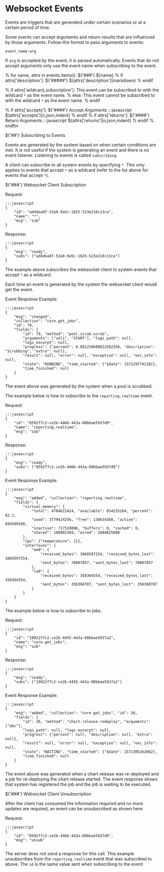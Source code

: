 # Websocket Events

Events are triggers that are generated under certain scenarios or at a certain period of time.

Some events can accept arguments and return results that are influenced by those arguments.
Follow this format to pass arguments to events:

`event_name:arg`

If  `arg` is accepted by the event, it is parsed automatically. Events that do not accept
arguments only use the event name when subscribing to the event.

% for name, attrs in events.items():
${'###'} ${name}
% if attrs['description']:
${'#####'}  ${attrs['description']|markdown}
% endif

% if attrs['wildcard_subscription']:
This event can be subscribed to with the wildcard `*` as the event name.
% else:
This event cannot be subscribed to with the wildcard `*` as the event name.
% endif

% if attrs['accepts']:
${'####'} Accept Arguments
    :::javascript
    ${attrs['accepts']|n,json,indent}
% endif
% if attrs['returns']:
${'####'} Return Arguments
    :::javascript
    ${attrs['returns']|n,json,indent}
% endif
% endfor

${'##'} Subscribing to Events

Events are generated by the system based on when certain conditions are met. It is not useful
if the system is generating an event and there is no event listener. Listening to events 
is called `subscribing`.

A client can subscribe to all system events by specifying `*`. This only applies to events
that accept `*` as a wildcard (refer to the list above for events that accept `*`).

${'###'} Websocket Client Subscription

Request:

    :::javascript
    {
        "id": "ad4dea8f-53a8-9a5c-1825-523e218c13ca",
        "name": "*",
        "msg": "sub"
    }

Response:

    :::javascript
    {
        "msg": "ready",
        "subs": ["ad4dea8f-53a8-9a5c-1825-523e218c13ca"]
    }
 
The example above subscribes the websocket client to system events that accept `*` as a wildcard.

Each time an event is generated by the system the websocket client would get the event.

Event Response Example:

    :::javascript
    {
        "msg": "changed",
        "collection": "core.get_jobs",
        "id": 79,
        "fields": {
            "id": 79, "method": "pool.scrub.scrub",
            "arguments": ["vol1", "START"], "logs_path": null,
            "logs_excerpt": null,
            "progress": {"percent": 0.001258680822502356, "description": "Scrubbing", "extra": null},
            "result": null, "error": null, "exception": null, "exc_info": null,
            "state": "RUNNING", "time_started": {"$date": 1571297741181},
            "time_finished": null
        }
    }

The event above was generated by the system when a pool is scrubbed.

The example below is how to subscribe to the `reporting.realtime` event.

Request:

    :::javascript
    {
        "id": "8592f7c2-ce2b-4466-443a-80bbae5937d9",
        "name": "reporting.realtime",
        "msg": "sub"
    }

Response:

    :::javascript
    {
        "msg": "ready",
        "subs": ["8592f7c2-ce2b-4466-443a-80bbae5937d9"]
    }

Event Response Example:

    :::javascript
    {
        "msg": "added", "collection": "reporting.realtime",
        "fields": {
            "virtual_memory": {
                "total": 4784615424, "available": 854155264, "percent": 82.1,
                "used": 3779424256, "free": 136634368, "active": 894599168,
                "inactive": 717520896, "buffers": 0, "cached": 0,
                "shared": 188002304, "wired": 2884825088
            },
            "cpu": {"temperature": {}},
            "interfaces": {
                "em0": {
                    "received_bytes": 1068597254, "received_bytes_last": 1068597254,
                    "sent_bytes": 78087857, "sent_bytes_last": 78087857
                },
                "lo0": {
                    "received_bytes": 358364554, "received_bytes_last": 358364554,
                    "sent_bytes": 358360787, "sent_bytes_last": 358360787
                }
            }
        }
    }

The example below is how to subscribe to jobs.

Request:

    :::javascript
    {
        "id": "19922f7c2-ce2b-4455-443a-80bbae5937a2",
        "name": "core.get_jobs",
        "msg": "sub"
    }

Response:

    :::javascript
    {
        "msg": "ready",
        "subs": ["19922f7c2-ce2b-4455-443a-80bbae5937a2"]
    }

Event Response Example:

    :::javascript
    {
        "msg": "added", "collection": "core.get_jobs", "id": 26,
        "fields": {
            "id": 26, "method": "chart.release.redeploy", "arguments": ["abc"],
            "logs_path": null, "logs_excerpt": null,
            "progress": {"percent": null, "description": null, "extra": null},
            "result": null, "error": null, "exception": null, "exc_info": null,
            "state": "WAITING", "time_started": {"$date": 1571305262662},
            "time_finished": null
        }
    }

The event above was generated when a chart release was re-deployed and a job for re-deploying the chart release started.
The event response shows that system has registered the job and the job is waiting to be executed.

${'###'} Websocket Client Unsubscription

After the client has consumed the information required and no more updates are required,
an event can be unsubscribed as shown here:

Request:

    :::javascript
    {
        "id": "8592f7c2-ce2b-4466-443a-80bbae5937d9",
        "msg": "unsub"
    }

The server does not send a response for this call. This example unsubscribes
from the `reporting.realtime` event that was subscribed to above. The `id` is the same value
sent when subscribing to the event.

